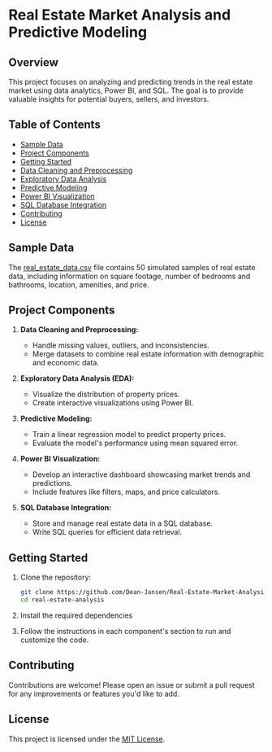 # Real Estate Market Analysis and Predictive Modeling

## Overview
This project focuses on analyzing and predicting trends in the real estate market using data analytics, Power BI, and SQL. The goal is to provide valuable insights for potential buyers, sellers, and investors.

## Table of Contents
- [Sample Data](#sample-data)
- [Project Components](#project-components)
- [Getting Started](#getting-started)
- [Data Cleaning and Preprocessing](#data-cleaning-and-preprocessing)
- [Exploratory Data Analysis](#exploratory-data-analysis)
- [Predictive Modeling](#predictive-modeling)
- [Power BI Visualization](#power-bi-visualization)
- [SQL Database Integration](#sql-database-integration)
- [Contributing](#contributing)
- [License](#license)

## Sample Data
The [real_estate_data.csv](real_estate_data.csv) file contains 50 simulated samples of real estate data, including information on square footage, number of bedrooms and bathrooms, location, amenities, and price.

## Project Components
1. **Data Cleaning and Preprocessing:**
    - Handle missing values, outliers, and inconsistencies.
    - Merge datasets to combine real estate information with demographic and economic data.

2. **Exploratory Data Analysis (EDA):**
    - Visualize the distribution of property prices.
    - Create interactive visualizations using Power BI.

3. **Predictive Modeling:**
    - Train a linear regression model to predict property prices.
    - Evaluate the model's performance using mean squared error.

4. **Power BI Visualization:**
    - Develop an interactive dashboard showcasing market trends and predictions.
    - Include features like filters, maps, and price calculators.

5. **SQL Database Integration:**
    - Store and manage real estate data in a SQL database.
    - Write SQL queries for efficient data retrieval.

## Getting Started
1. Clone the repository:
    ```bash
    git clone https://github.com/Dean-Jansen/Real-Estate-Market-Analysis-and-Predictive-Modeling.git
    cd real-estate-analysis
    ```

2. Install the required dependencies

3. Follow the instructions in each component's section to run and customize the code.

## Contributing
Contributions are welcome! Please open an issue or submit a pull request for any improvements or features you'd like to add.

## License
This project is licensed under the [MIT License](LICENSE).


